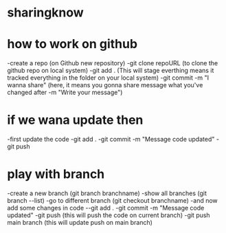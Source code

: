 # sharingknow
# how to work on github
-create a repo (on Github new repository)
-git clone repoURL (to clone the github repo on local system)
-git add . (This will stage everthing means it tracked everything in the folder on your local system)
-git commit -m "I wanna share" (here, it means you gonna share message what you've changed after -m "Write your message")

# if we wana update then 
-first update the code
-git add .
-git commit -m "Message code updated"
-git push

# play with branch 
-create a new branch (git branch branchname)
-show all branches (git branch --list)
-go to different branch (git checkout branchname)
-and now add some changes in code
--git add .
-git commit -m "Message code updated"
-git push (this will push the code on current branch)
-git push main branch (this will update push on main branch)